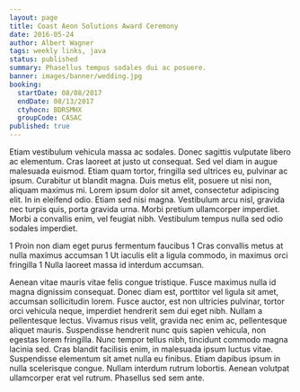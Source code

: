 ```yaml
---
layout: page
title: Coast Aeon Solutions Award Ceremony
date: 2016-05-24
author: Albert Wagner
tags: weekly links, java
status: published
summary: Phasellus tempus sodales dui ac posuere.
banner: images/banner/wedding.jpg
booking:
  startDate: 08/08/2017
  endDate: 08/13/2017
  ctyhocn: BDRSMHX
  groupCode: CASAC
published: true
---
```

Etiam vestibulum vehicula massa ac sodales. Donec sagittis vulputate libero ac elementum. Cras laoreet at justo ut consequat. Sed vel diam in augue malesuada euismod. Etiam quam tortor, fringilla sed ultrices eu, pulvinar ac ipsum. Curabitur ut blandit magna. Duis metus elit, posuere ut nisi non, aliquam maximus mi. Lorem ipsum dolor sit amet, consectetur adipiscing elit. In in eleifend odio. Etiam sed nisi magna. Vestibulum arcu nisl, gravida nec turpis quis, porta gravida urna. Morbi pretium ullamcorper imperdiet. Morbi a convallis enim, vel feugiat nibh. Vestibulum tempus nulla sed odio sodales imperdiet.

1 Proin non diam eget purus fermentum faucibus
1 Cras convallis metus at nulla maximus accumsan
1 Ut iaculis elit a ligula commodo, in maximus orci fringilla
1 Nulla laoreet massa id interdum accumsan.

Aenean vitae mauris vitae felis congue tristique. Fusce maximus nulla id magna dignissim consequat. Donec diam est, porttitor vel ligula sit amet, accumsan sollicitudin lorem. Fusce auctor, est non ultricies pulvinar, tortor orci vehicula neque, imperdiet hendrerit sem dui eget nibh. Nullam a pellentesque lectus. Vivamus risus velit, gravida nec enim ac, pellentesque aliquet mauris. Suspendisse hendrerit nunc quis sapien vehicula, non egestas lorem fringilla. Nunc tempor tellus nibh, tincidunt commodo magna lacinia sed. Cras blandit facilisis enim, in malesuada ipsum luctus vitae. Suspendisse elementum sit amet nulla eu finibus. Etiam dapibus ipsum in nulla scelerisque congue. Nullam interdum rutrum lobortis. Aenean volutpat ullamcorper erat vel rutrum. Phasellus sed sem ante.
